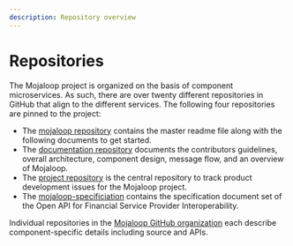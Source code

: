 ```yaml
---
description: Repository overview
---
```


# Repositories

The Mojaloop project is organized on the basis of component microservices. As such, there are over twenty different repositories in GitHub that align to the different services. The following four repositories are pinned to the project:

* The [mojaloop repository](https://github.com/mojaloop/mojaloop) contains the master readme file along with the following documents to get started.
* The [documentation repository](https://github.com/mojaloop/docs) documents the contributors guidelines, overall architecture, component design, message flow, and an overview of Mojaloop. 
* The [project repository](https://github.com/mojaloop/project) is the central repository to track product development issues for the Mojaloop project.
* The [mojaloop-specificiation](https://github.com/mojaloop/mojaloop-specification) contains the specification document set of the Open API for Financial Service Provider Interoperability.

Individual repositories in the [Mojaloop GitHub organization](https://github.com/mojaloop/) each describe component-specific details including source and APIs.

